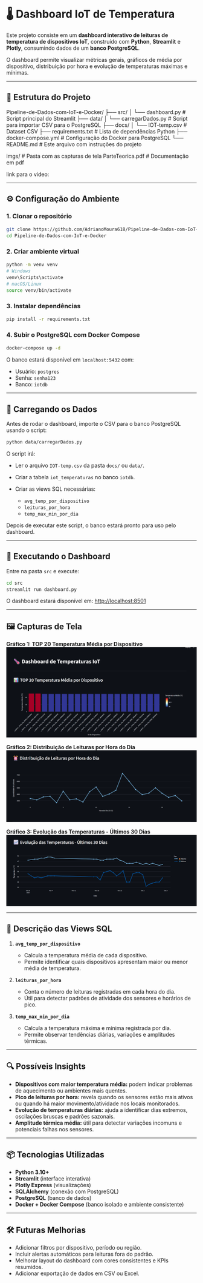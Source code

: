 # 🌡️ Dashboard IoT de Temperatura

Este projeto consiste em um **dashboard interativo de leituras de temperatura de dispositivos IoT**, construído com **Python**, **Streamlit** e **Plotly**, consumindo dados de um **banco PostgreSQL**.  

O dashboard permite visualizar métricas gerais, gráficos de média por dispositivo, distribuição por hora e evolução de temperaturas máximas e mínimas.

---

## 📂 Estrutura do Projeto

Pipeline-de-Dados-com-IoT-e-Docker/
├── src/
│   └── dashboard.py        # Script principal do Streamlit
├── data/
│   └── carregarDados.py    # Script para importar CSV para o PostgreSQL
├── docs/
│   └── IOT-temp.csv        # Dataset CSV
├── requirements.txt        # Lista de dependências Python
├── docker-compose.yml      # Configuração do Docker para PostgreSQL
└── README.md               # Este arquivo com instruções do projeto

imgs/ # Pasta com as capturas de tela
ParteTeorica.pdf # Documentação em pdf

link para o video: 

---

## ⚙️ Configuração do Ambiente

### 1. Clonar o repositório
```bash
git clone https://github.com/AdrianoMoura618/Pipeline-de-Dados-com-IoT-e-Docker.git
cd Pipeline-de-Dados-com-IoT-e-Docker
````

### 2. Criar ambiente virtual

```bash
python -m venv venv
# Windows
venv\Scripts\activate
# macOS/Linux
source venv/bin/activate
```

### 3. Instalar dependências

```bash
pip install -r requirements.txt
```

### 4. Subir o PostgreSQL com Docker Compose

```bash
docker-compose up -d
```

O banco estará disponível em `localhost:5432` com:

* Usuário: `postgres`
* Senha: `senha123`
* Banco: `iotdb`

---

## 🚀 Carregando os Dados

Antes de rodar o dashboard, importe o CSV para o banco PostgreSQL usando o script:

```bash
python data/carregarDados.py
```

O script irá:

* Ler o arquivo `IOT-temp.csv` da pasta `docs/` ou `data/`.
* Criar a tabela `iot_temperaturas` no banco `iotdb`.
* Criar as views SQL necessárias:

  * `avg_temp_por_dispositivo`
  * `leituras_por_hora`
  * `temp_max_min_por_dia`

Depois de executar este script, o banco estará pronto para uso pelo dashboard.

---

## 🚀 Executando o Dashboard

Entre na pasta `src` e execute:

```bash
cd src
streamlit run dashboard.py
```

O dashboard estará disponível em:
[http://localhost:8501](http://localhost:8501)

---

## 🖼️ Capturas de Tela

**Gráfico 1: TOP 20 Temperatura Média por Dispositivo**
![Top 20 Temperatura Média](imgs/TemperaturaMedia.png)

**Gráfico 2: Distribuição de Leituras por Hora do Dia**
![Distribuição por Hora](imgs/DistribuicaoPorHora.png)

**Gráfico 3: Evolução das Temperaturas - Últimos 30 Dias**
![Temperaturas Máximas e Mínimas](imgs/Evolucao30Dias.png)

---

## 📝 Descrição das Views SQL

1. **`avg_temp_por_dispositivo`**

   * Calcula a temperatura média de cada dispositivo.
   * Permite identificar quais dispositivos apresentam maior ou menor média de temperatura.

2. **`leituras_por_hora`**

   * Conta o número de leituras registradas em cada hora do dia.
   * Útil para detectar padrões de atividade dos sensores e horários de pico.

3. **`temp_max_min_por_dia`**

   * Calcula a temperatura máxima e mínima registrada por dia.
   * Permite observar tendências diárias, variações e amplitudes térmicas.

---

## 🔍 Possíveis Insights

* **Dispositivos com maior temperatura média:** podem indicar problemas de aquecimento ou ambientes mais quentes.
* **Pico de leituras por hora:** revela quando os sensores estão mais ativos ou quando há maior movimento/atividade nos locais monitorados.
* **Evolução de temperaturas diárias:** ajuda a identificar dias extremos, oscilações bruscas e padrões sazonais.
* **Amplitude térmica média:** útil para detectar variações incomuns e potenciais falhas nos sensores.

---

## 📦 Tecnologias Utilizadas

* **Python 3.10+**
* **Streamlit** (interface interativa)
* **Plotly Express** (visualizações)
* **SQLAlchemy** (conexão com PostgreSQL)
* **PostgreSQL** (banco de dados)
* **Docker + Docker Compose** (banco isolado e ambiente consistente)

---

## 🛠️ Futuras Melhorias

* Adicionar filtros por dispositivo, período ou região.
* Incluir alertas automáticos para leituras fora do padrão.
* Melhorar layout do dashboard com cores consistentes e KPIs resumidos.
* Adicionar exportação de dados em CSV ou Excel.
